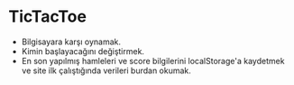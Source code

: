 # TicTacToe
- Bilgisayara karşı oynamak.
- Kimin başlayacağını değiştirmek.
- En son yapılmış hamleleri ve score bilgilerini localStorage'a kaydetmek ve site ilk çalıştığında verileri burdan okumak.
